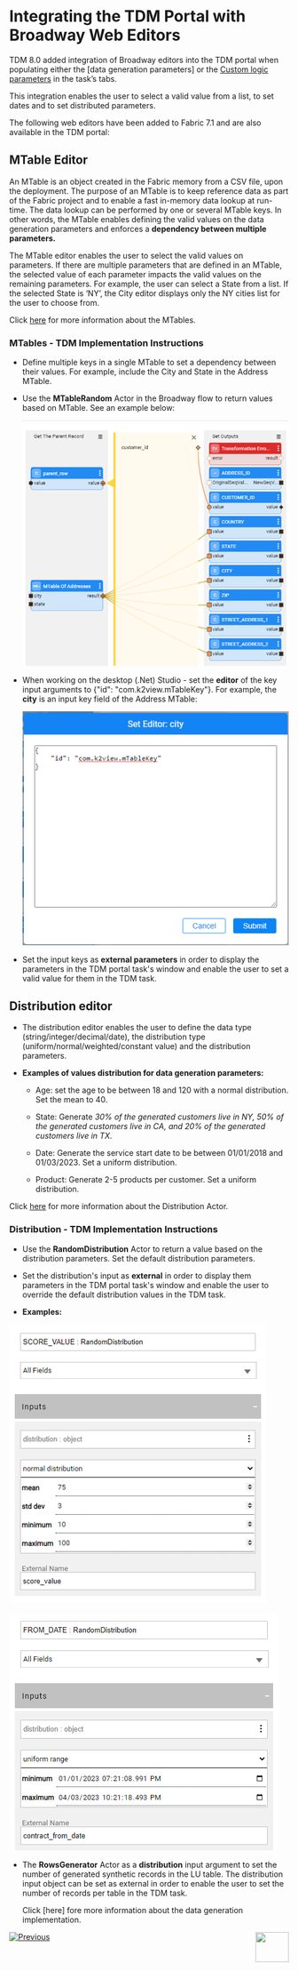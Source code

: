 # Integrating the TDM Portal with Broadway Web Editors

TDM 8.0 added integration of Broadway editors into the TDM portal when populating either the [data generation parameters] or the [Custom logic parameters](/articles/TDM/tdm_implementation/11_tdm_implementation_using_generic_flows.md#step-7---optional---build-broadway-flows-for-the-custom-logic--selection-method) in the task’s tabs.

This integration enables the user to select a valid value from a list, to set dates and to set distributed parameters. 

The following web editors have been added to Fabric 7.1 and are also available in the TDM portal:

## MTable Editor

An MTable is an object created in the Fabric memory from a CSV file, upon the deployment. The purpose of an MTable is to keep reference data as part of the Fabric project and to enable a fast in-memory data lookup at run-time. The data lookup can be performed by one or several MTable keys. In other words, the MTable enables defining the valid values on the data generation parameters and enforces a **dependency between multiple parameters.**

The MTable editor enables the user to select the valid values on parameters. If there are multiple parameters that are defined in an MTable, the selected value of each parameter impacts the valid values on the remaining parameters. For example, the user can select a State from a list. If the selected State is ‘NY’, the City editor displays only the NY cities list for the user to choose from.

Click [here](/articles/19_Broadway/actors/09_MTable_actors.md) for more information about the MTables.

### MTables - TDM Implementation Instructions

- Define multiple keys in a single MTable to set a dependency between their values. For example, include the City and State in the Address MTable.

- Use the **MTableRandom**  Actor in the Broadway flow to return values based on MTable. See an example below:

  ![address flow example](images/address_mtable_example.png)

 

- When working on the desktop (.Net) Studio - set the **editor** of the key input arguments to {"id": "com.k2view.mTableKey"}. For example, the **city** is an input key field of the Address MTable: 

  ![mtable editor](images/mtable_set_editor_key.png) 



- Set the input keys as **external parameters** in order to display the parameters in the TDM portal task's window and enable the user to set a valid value for them in the TDM task.



##   Distribution editor

- The distribution editor enables the user to define the data type (string/integer/decimal/date), the distribution type (uniform/normal/weighted/constant value) and the distribution parameters.

- **Examples of values distribution for data generation parameters:**

  - Age: set the age to be between 18 and 120 with a normal distribution. Set the mean to 40.

  - State: Generate *30% of the generated customers live in NY, 50% of the generated customers live in CA, and 20% of the generated customers live in TX.*

  - Date: Generate the service start date to be between 01/01/2018 and 01/03/2023. Set a uniform distribution.

  - Product: Generate 2-5 products per customer. Set a uniform distribution. 

Click [here](/articles/19_Broadway/actors/07a_data_generators_actors.md#randomdistribution) for more information about the Distribution Actor.

### Distribution - TDM Implementation Instructions

- Use the **RandomDistribution** Actor to return a value based on the distribution parameters. Set the default distribution parameters.
- Set the distribution's input as **external** in order to display them parameters in the TDM portal task's window and enable the user to override the default distribution values in the TDM task.

- **Examples:**

  

![normal dist](images/normal_dist_example.png)



![normal dist](images/date_dist_example.png)



- The **RowsGenerator** Actor as a **distribution** input argument to set the number of generated synthetic records in the LU table. The distribution input object can be set as external in order to enable the user to set the number of records per table in the  TDM task.

  Click [here] fore more information about the data generation implementation.





[![Previous](/articles/images/Previous.png)](14_tdm_implementation_supporting_non_jdbc_data_source.md)[<img align="right" width="60" height="54" src="/articles/images/Next.png">](16_tdm_data_generation_implementation.md)
